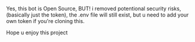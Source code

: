 Yes, this bot is Open Source, BUT! i removed potentional security risks, (basically just the token), the .env file will still exist, but u need to add your own token if you're cloning this.

Hope u enjoy this project
